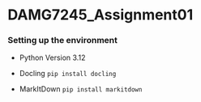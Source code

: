 # DAMG7245_Assignment01

### Setting up the environment

- Python Version 3.12

- Docling
`pip install docling`

- MarkItDown
`pip install markitdown`

